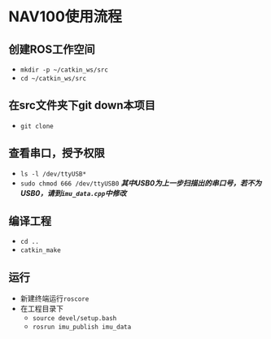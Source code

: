 # NAV100使用流程

## 创建ROS工作空间
- `mkdir -p ~/catkin_ws/src`
- `cd ~/catkin_ws/src`

## 在src文件夹下git down本项目
- `git clone `

## 查看串口，授予权限
- `ls -l /dev/ttyUSB*`
- `sudo chmod 666 /dev/ttyUSB0` ***其中USB0为上一步扫描出的串口号，若不为USB0，请到`imu_data.cpp`中修改***

## 编译工程 
- `cd ..`
- `catkin_make`

## 运行
- 新建终端运行`roscore`
- 在工程目录下
  - `source devel/setup.bash`
  - `rosrun imu_publish imu_data`
